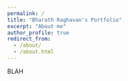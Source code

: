 ```yaml
---
permalink: /
title: "Bharath Raghavan's Portfolio"
excerpt: "About me"
author_profile: true
redirect_from: 
  - /about/
  - /about.html
---
```


BLAH
